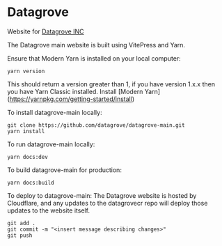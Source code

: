 # Datagrove
Website for [Datagrove INC](https://datagrove.com/)

The Datagrove main website is built using VitePress and Yarn.

Ensure that Modern Yarn is installed on your local computer:
```
yarn version
```
This should return a version greater than 1, if you have version 1.x.x then you have Yarn Classic installed. Install [Modern Yarn] (https://yarnpkg.com/getting-started/install)

To install datagrove-main locally:
```
git clone https://github.com/datagrove/datagrove-main.git
yarn install 
```

To run datagrove-main locally:
```
yarn docs:dev
```

To build datagrove-main for production:
```
yarn docs:build
```

To deploy to datagrove-main:
The Datagrove website is hosted by Cloudflare, and any updates to the datagrovecr repo will deploy those updates to the website itself.
```
git add .
git commit -m "<insert message describing changes>"
git push
```
